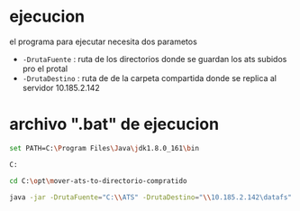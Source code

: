 
# ejecucion

el programa para ejecutar necesita dos parametos

- `-DrutaFuente` : ruta de los directorios donde se guardan los ats subidos pro el protal
- `-DrutaDestino` : ruta de de la carpeta compartida donde se replica al servidor 10.185.2.142

# archivo ".bat" de ejecucion

```bash
set PATH=C:\Program Files\Java\jdk1.8.0_161\bin

C:

cd C:\opt\mover-ats-to-directorio-compratido

java -jar -DrutaFuente="C:\\ATS" -DrutaDestino="\\10.185.2.142\datafs"  mover-ats-to-directorio-compratido-1.0-SNAPSHOT.jar >> logl.log
```